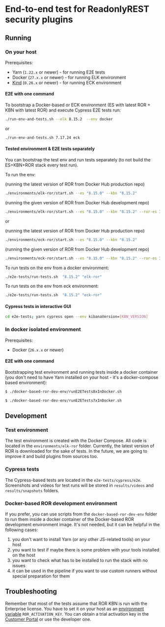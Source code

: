 # End-to-end test for ReadonlyREST security plugins

## Running 

### On your host

Prerequisites:
* Yarn (`1.22.x` or newer) - for running E2E tests
* Docker (`27.x.x` or newer) - for running ELK environment
* [Kind](https://kind.sigs.k8s.io/) (`0.26.x` or newer) - for running ECK environment

#### E2E with one command 

To bootstrap a Docker-based or ECK environment (ES with latest ROR + KBN with latest ROR) and execute Cypress E2E tests run:

```bash
./run-env-and-tests.sh --elk 8.15.2  --env docker
```

or 

```bash
./run-env-and-tests.sh 7.17.24 eck
```

#### Tested environment & E2E tests separately

You can bootstrap the test env and run tests separately (to not build the ES+KBN+ROR stack every test run). 

To run the env:

(running the latest version of ROR from Docker Hub production repo)
```bash
./environments/elk-ror/start.sh --es "8.15.0" --kbn "8.15.2"
```

(running the given version of ROR from Docker Hub development repo)
```bash
./environments/elk-ror/start.sh --es "8.15.0" --kbn "8.15.2" --ror-es 1.62.0-pre5 --ror-kbn 1.62.0-pre5 --dev
```

or

(running the latest version of ROR from Docker Hub production repo)
```bash
./environments/eck-ror/start.sh --es "8.15.0" --kbn "8.15.2"
```

(running the given version of ROR from Docker Hub development repo)
```bash
./environments/eck-ror/start.sh --es "8.15.0" --kbn "8.15.2" --ror-es 1.62.0-pre5 --ror-kbn 1.62.0-pre5 --dev
```

To run tests on the env from a docker environment:
```bash
./e2e-tests/run-tests.sh  "8.15.2" "elk-ror"
```

To run tests on the env from eck environment:
```bash
./e2e-tests/run-tests.sh  "8.15.2" "eck-ror"
```

#### Cypress tests in interactive GUI

```bash
cd e2e-tests; yarn cypress open --env kibanaVersion=[KBN_VERSION]
```

### In docker isolated environment 

Prerequisites:
* Docker (`26.x.x` or newer)

#### E2E with one command 

Bootstrapping test environment and running tests inside a docker container (you don't need to have Yarn installed on your host - it's a docker-compose based environment):

```bash
$ ./docker-based-ror-dev-env/runE2ETests8xInDocker.sh
```

```bash
$ ./docker-based-ror-dev-env/runE2ETests7xInDocker.sh
```

## Development

### Test environment 

The test environment is created with the Docker Compose. All code is located in the `environments/elk-ror` folder. Currently, the latest version of ROR is downloaded for the sake of tests. In the future, we are going to improve it and build plugins from sources too.

### Cypress tests

The Cypress-based tests are located in the `e2e-tests/cypress/e2e`. Screenshots and videos for test runs will be stored in `results/videos` and `results/snapshots` folders.

### Docker-based ROR development environment 

If you prefer, you can use scripts from the `docker-based-ror-dev-env` folder to run them inside a docker container of the Docker-based ROR development environment image. It's not needed, but it can be helpful in the following cases:
1. you don't want to install Yarn (or any other JS-related tools) on your host
2. you want to test if maybe there is some problem with your tools installed on the host
3. you want to check what has to be installed to run the stack with no issues
4. it can be used in the pipeline if you want to use custom runners without special preparation for them

## Troubleshooting

Remember that most of the tests assume that ROR KBN is run with the Enterprise license. You have to set it on your host as an [environment variable](https://www.baeldung.com/linux/bash-set-and-export#export-command-in-bash) `ROR_ACTIVATION_KEY`. You can obtain a trial activation key in the [Customer Portal](https://readonlyrest.com/customer) or use the developer one. 